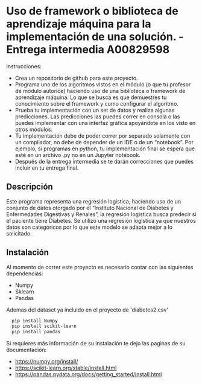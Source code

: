 
# Uso de framework o biblioteca de aprendizaje máquina para la implementación de una solución. - Entrega intermedia A00829598
Instrucciones:
* Crea un repositorio de github para este proyecto.
* Programa uno de los algoritmos vistos en el módulo (o que tu profesor de módulo autorice) haciendo uso de una biblioteca o framework de aprendizaje máquina. Lo que se busca es que demuestres tu conocimiento sobre el framework y como configurar el algoritmo.
* Prueba tu implementación con un set de datos y realiza algunas predicciones. Las predicciones las puedes correr en consola o las puedes implementar con una interfaz gráfica apoyándote en los visto en otros módulos.
* Tu implementación debe de poder correr por separado solamente con un compilador, no debe de depender de un IDE o de un “notebook”. Por ejemplo, si programas en python, tu implementación final se espera que esté en un archivo .py no en un Jupyter notebook.
* Después de la entrega intermedia se te darán correcciones que puedes incluir en tu entrega final.






## Descripción
Este programa representa una regresión logistica, haciendo uso de un conjunto de datos otorgado por el 
“Instituto Nacional de Diabetes y Enfermedades Digestivas y Renales”, la regresión logistica busca predecir si el paciente tiene Diabetes. Se utilizó una regresión logística ya que nuestros datos son categóricos por lo que este modelo se adapta mejor a lo solicitado.
## Instalación

Al momento de correr este proyecto es necesario contar con las siguientes dependencias:
* Numpy 
* Sklearn
* Pandas

Ademas del dataset ya incluido en el proyecto de 'diabetes2.csv'

```bash
  pip install Numpy
  pip install scikit-learn
  pip install pandas
```

Si requieres más información de su instalación te dejo las paginas de su documentación:
* https://numpy.org/install/
* https://scikit-learn.org/stable/install.html
* https://pandas.pydata.org/docs/getting_started/install.html
    
